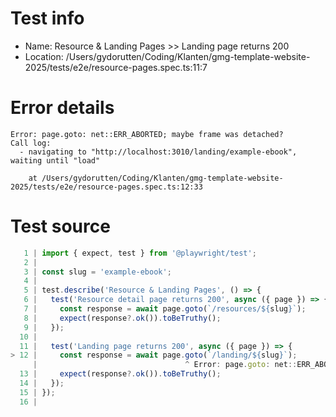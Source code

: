 # Test info

- Name: Resource & Landing Pages >> Landing page returns 200
- Location: /Users/gydorutten/Coding/Klanten/gmg-template-website-2025/tests/e2e/resource-pages.spec.ts:11:7

# Error details

```
Error: page.goto: net::ERR_ABORTED; maybe frame was detached?
Call log:
  - navigating to "http://localhost:3010/landing/example-ebook", waiting until "load"

    at /Users/gydorutten/Coding/Klanten/gmg-template-website-2025/tests/e2e/resource-pages.spec.ts:12:33
```

# Test source

```ts
   1 | import { expect, test } from '@playwright/test';
   2 |
   3 | const slug = 'example-ebook';
   4 |
   5 | test.describe('Resource & Landing Pages', () => {
   6 |   test('Resource detail page returns 200', async ({ page }) => {
   7 |     const response = await page.goto(`/resources/${slug}`);
   8 |     expect(response?.ok()).toBeTruthy();
   9 |   });
  10 |
  11 |   test('Landing page returns 200', async ({ page }) => {
> 12 |     const response = await page.goto(`/landing/${slug}`);
     |                                 ^ Error: page.goto: net::ERR_ABORTED; maybe frame was detached?
  13 |     expect(response?.ok()).toBeTruthy();
  14 |   });
  15 | });
  16 |
```
